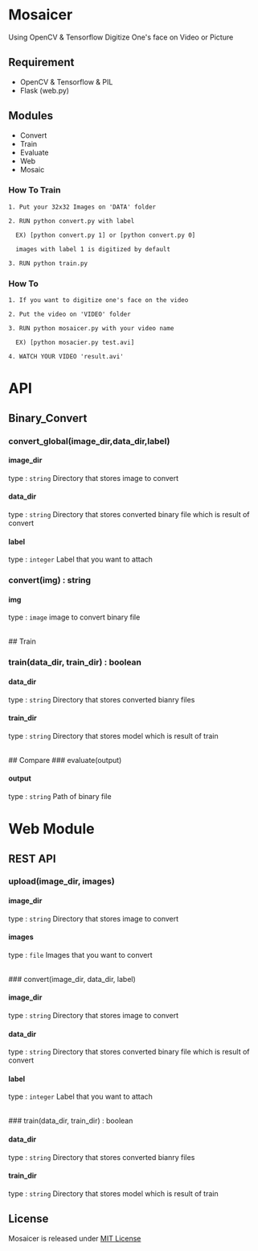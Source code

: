# Mosaicer
Using OpenCV & Tensorflow Digitize One's face on Video or Picture

## Requirement
+ OpenCV & Tensorflow & PIL
+ Flask (web.py)

## Modules
* Convert
* Train
* Evaluate
* Web
* Mosaic

### How To Train
```
1. Put your 32x32 Images on 'DATA' folder

2. RUN python convert.py with label

  EX) [python convert.py 1] or [python convert.py 0]
  
  images with label 1 is digitized by default

3. RUN python train.py
```


### How To 
```
1. If you want to digitize one's face on the video

2. Put the video on 'VIDEO' folder

3. RUN python mosaicer.py with your video name

  EX) [python mosacier.py test.avi]

4. WATCH YOUR VIDEO 'result.avi'
```

# API

## Binary_Convert

### convert_global(image_dir,data_dir,label)

#### image_dir
type : `string`
Directory that stores image to convert

#### data_dir
type : `string`
Directory that stores converted binary file which is result of convert

#### label
type : `integer`
Label that you want to attach
<br>

### convert(img) : string

#### img
type : `image`
image to convert binary file

<br>
## Train

### train(data_dir, train_dir) : boolean

#### data_dir
type : `string`
Directory that stores converted bianry files

#### train_dir
type : `string`
Directory that stores model which is result of train

<br>
## Compare
### evaluate(output)

#### output
type : `string`
Path of binary file
<br>


# Web Module

## REST API 

### upload(image_dir, images)

#### image_dir
type : `string`
Directory that stores image to convert

#### images
type : `file`
Images that you want to convert


<br>
### convert(image_dir, data_dir, label)

#### image_dir
type : `string`
Directory that stores image to convert

#### data_dir
type : `string`
Directory that stores converted binary file which is result of convert

#### label
type : `integer`
Label that you want to attach


<br>
### train(data_dir, train_dir) : boolean

#### data_dir
type : `string`
Directory that stores converted bianry files

#### train_dir
type : `string`
Directory that stores model which is result of train


## License
Mosaicer is released under [MIT License]

[MIT License]: https://github.com/seongahjo/Mosaicer/blob/dev/LICENSE
